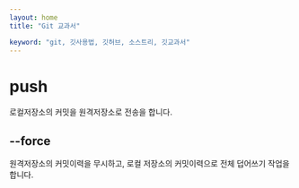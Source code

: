 ```yaml
---
layout: home
title: "Git 교과서"

keyword: "git, 깃사용법, 깃허브, 소스트리, 깃교과서"
---
```

# push
로컬저장소의 커밋을 원격저장소로 전송을 합니다.

## --force
원격저장소의 커밋이력을 무시하고, 로컬 저장소의 커밋이력으로 전체 덥어쓰기 작업을 합니다.

